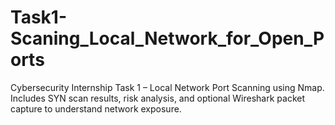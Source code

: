 # Task1-Scaning_Local_Network_for_Open_Ports
Cybersecurity Internship Task 1 – Local Network Port Scanning using Nmap. Includes SYN scan results, risk analysis, and optional Wireshark packet capture to understand network exposure.
